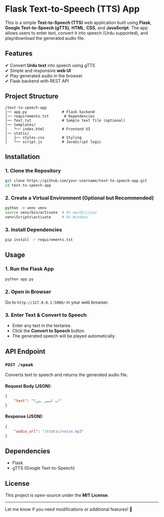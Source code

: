 # Flask Text-to-Speech (TTS) App

This is a simple **Text-to-Speech (TTS)** web application built using **Flask**, **Google Text-to-Speech (gTTS)**, **HTML**, **CSS**, and **JavaScript**. The app allows users to enter text, convert it into speech (Urdu supported), and play/download the generated audio file.

## Features
✔ Convert **Urdu text** into speech using gTTS  
✔ Simple and responsive **web UI**  
✔ Play generated audio in the browser  
✔ Flask backend with REST API  

## Project Structure
```
/text-to-speech-app
│── app.py                # Flask backend
│── requirements.txt       # Dependencies
│── Text.txt              # Sample text file (optional)
│── templates/
│   └── index.html        # Frontend UI
│── static/
│   ├── styles.css        # Styling
│   └── script.js         # JavaScript logic
```

## Installation
### 1. Clone the Repository
```bash
git clone https://github.com/your-username/text-to-speech-app.git
cd text-to-speech-app
```

### 2. Create a Virtual Environment (Optional but Recommended)
```bash
python -m venv venv
source venv/bin/activate  # On macOS/Linux
venv\Scripts\activate     # On Windows
```

### 3. Install Dependencies
```bash
pip install -r requirements.txt
```

## Usage
### 1. Run the Flask App
```bash
python app.py
```

### 2. Open in Browser
Go to `http://127.0.0.1:5000/` in your web browser.

### 3. Enter Text & Convert to Speech
- Enter any text in the textarea.
- Click the **Convert to Speech** button.
- The generated speech will be played automatically.

## API Endpoint
### `POST /speak`
Converts text to speech and returns the generated audio file.
#### **Request Body (JSON):**
```json
{
    "text": "آپ کیسے ہیں؟"
}
```
#### **Response (JSON):**
```json
{
    "audio_url": "/static/voice.mp3"
}
```

## Dependencies
- Flask
- gTTS (Google Text-to-Speech)

## License
This project is open-source under the **MIT License**.

---
Let me know if you need modifications or additional features! 🚀

